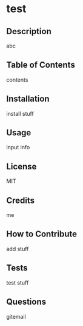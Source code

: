 # test

## Description
abc

## Table of Contents
contents

## Installation
install stuff

## Usage
input info

## License
MIT

## Credits
me

## How to Contribute
add stuff

## Tests
test stuff

## Questions
gitemail
